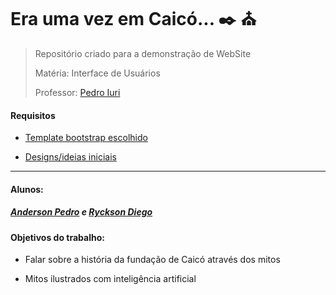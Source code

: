# **Era uma vez em Caicó... :black_nib: :church:**
>Repositório criado para a demonstração de WebSite
>
>Matéria: Interface de Usuários
>
>Professor: [Pedro Iuri](http://lattes.cnpq.br/9355546222740220)

#### Requisitos

- [Template bootstrap escolhido](https://bootstrapmade.com/gp-free-multipurpose-html-bootstrap-template/#download)

- [Designs/ideias iniciais](https://www.canva.com/design/DAFnOoTQfBs/hhfZbuJh0JrDj9zoDVqF8w/edit?utm_content=DAFnOoTQfBs&utm_campaign=designshare&utm_medium=link2&utm_source=sharebutton
) 

-----------------------------------------------------------------------------------------------------------------------------------------------------------------------------------

#### Alunos:
##### [Anderson Pedro](http://lattes.cnpq.br/5480090750325383) e [Ryckson Diego]( http://lattes.cnpq.br/9962994617885089)

#### Objetivos do trabalho:

- Falar sobre a história da fundação de Caicó através dos mitos

- Mitos ilustrados com inteligência artificial
